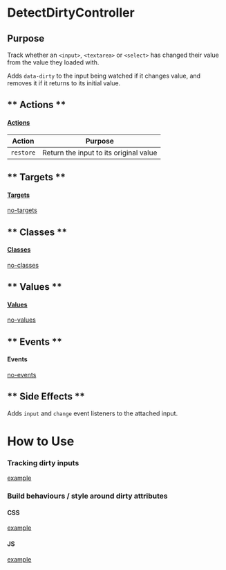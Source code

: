 # DetectDirtyController

## Purpose

Track whether an `<input>`, `<textarea>` or `<select>` has changed their value from the value they loaded with.

Adds `data-dirty` to the input being watched if it changes value, and removes it if it returns to its initial value.

<!-- tabs:start -->

## ** Actions **

#### [Actions](https://stimulus.hotwire.dev/reference/actions)

| Action | Purpose |
| --- | --- |
| `restore` | Return the input to its original value |

## ** Targets **

#### [Targets](https://stimulus.hotwire.dev/reference/targets)

[no-targets](../_partials/no-targets.md ':include')

## ** Classes **

#### [Classes](https://stimulus.hotwire.dev/reference/classes)

[no-classes](../_partials/no-classes.md ':include')

## ** Values **

#### [Values](https://stimulus.hotwire.dev/reference/values)

[no-values](../_partials/no-values.md ':include')

## ** Events **

#### Events

[no-events](../_partials/no-events.md ':include')

## ** Side Effects **

Adds `input` and `change` event listeners to the attached input.

<!-- tabs:end -->

# How to Use

### Tracking dirty inputs

[example](../examples/detect_dirty_controller.html ':include :type=code')

### Build behaviours / style around dirty attributes

#### CSS

[example](../examples/detect_dirty_controller_css.css ':include :type=code')

#### JS

[example](../examples/detect_dirty_controller_js.js ':include :type=code')
